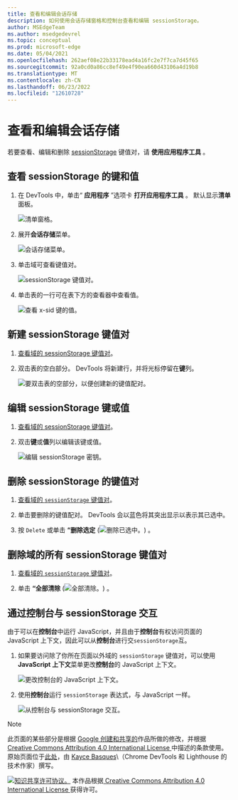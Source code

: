 ```yaml
---
title: 查看和编辑会话存储
description: 如何使用会话存储窗格和控制台查看和编辑 sessionStorage。
author: MSEdgeTeam
ms.author: msedgedevrel
ms.topic: conceptual
ms.prod: microsoft-edge
ms.date: 05/04/2021
ms.openlocfilehash: 262aef08e22b33178ead4a16fc2e7f7ca7d45f65
ms.sourcegitcommit: 92a0cd0a86cc8ef49e4f90ea660d43106a4d19b8
ms.translationtype: MT
ms.contentlocale: zh-CN
ms.lasthandoff: 06/23/2022
ms.locfileid: "12610728"
---
```

<!-- Copyright Kayce Basques

   Licensed under the Apache License, Version 2.0 (the "License");
   you may not use this file except in compliance with the License.
   You may obtain a copy of the License at

       https://www.apache.org/licenses/LICENSE-2.0

   Unless required by applicable law or agreed to in writing, software
   distributed under the License is distributed on an "AS IS" BASIS,
   WITHOUT WARRANTIES OR CONDITIONS OF ANY KIND, either express or implied.
   See the License for the specific language governing permissions and
   limitations under the License.  -->
# <a name="view-and-edit-session-storage"></a>查看和编辑会话存储

若要查看、编辑和删除 [sessionStorage](https://developer.mozilla.org/docs/Web/API/Window/sessionStorage) 键值对，请 **使用应用程序工具** 。


<!-- ====================================================================== -->
## <a name="view-sessionstorage-keys-and-values"></a>查看 sessionStorage 的键和值

1. 在 DevTools 中，单击“ **应用程序** ”选项卡 **打开应用程序工具** 。  默认显示**清单**面板。

   ![清单窗格。](../media/storage-application-manifest.msft.png)

1. 展开**会话存储**菜单。

   ![会话存储菜单。](../media/storage-application-storage-session-storage.msft.png)

1. 单击域可查看键值对。

   ![sessionStorage 键值对。](../media/storage-application-storage-session-storage-domain.msft.png)

1. 单击表的一行可在表下方的查看器中查看值。

   ![查看 x-sid 键的值。](../media/storage-application-storage-session-storage-domain-key-value-selected.msft.png)


<!-- ====================================================================== -->
## <a name="create-a-new-sessionstorage-key-value-pair"></a>新建 sessionStorage 键值对

1. [查看域的 sessionStorage 键值对](#view-sessionstorage-keys-and-values)。

1. 双击表的空白部分。  DevTools 将新建行，并将光标停留在**键**列。

   ![要双击表的空部分，以便创建新的键值配对。](../media/storage-application-storage-session-storage-domain-key-value-new.msft.png)


<!-- ====================================================================== -->
## <a name="edit-sessionstorage-keys-or-values"></a>编辑 sessionStorage 键或值

1. [查看域的 sessionStorage 键值对](#view-sessionstorage-keys-and-values)。

1. 双击**键**或**值**列以编辑该键或值。

   ![编辑 sessionStorage 密钥。](../media/storage-application-storage-session-storage-domain-key-value-edit.msft.png)


<!-- ====================================================================== -->
## <a name="delete-sessionstorage-key-value-pairs"></a>删除 sessionStorage 的键值对

1. [查看域的 `sessionStorage` 键值对](#view-sessionstorage-keys-and-values)。

1. 单击要删除的键值配对。  DevTools 会以蓝色将其突出显示以表示其已选中。

1. 按 `Delete` 或单击 **“删除选定** (![删除已选中。](../media/delete-icon.msft.png)) 。


<!-- ====================================================================== -->
## <a name="delete-all-sessionstorage-key-value-pairs-for-a-domain"></a>删除域的所有 sessionStorage 键值对

1. [查看域的 `sessionStorage` 键值对](#view-sessionstorage-keys-and-values)。

1. 单击 **“全部清除** (![全部清除。](../media/clear-icon.msft.png)) 。


<!-- ====================================================================== -->
## <a name="interact-with-sessionstorage-from-the-console"></a>通过控制台与 sessionStorage 交互

由于可以在**控制台**中运行 JavaScript，并且由于**控制台**有权访问页面的 JavaScript 上下文，因此可以从**控制台**进行交`sessionStorage`互。

1. 如果要访问除了你所在页面以外域的 `sessionStorage` 键值对，可以使用 **JavaScript 上下文**菜单更改**控制台**的 JavaScript 上下文。

   ![更改控制台的 JavaScript 上下文。](../media/storage-console-domain-selection.msft.png)

1. 使用**控制台**运行 `sessionStorage` 表达式，与 JavaScript 一样。

   ![从控制台与 sessionStorage 交互。](../media/storage-console-session-storage-keys.msft.png)


<!-- ====================================================================== -->
> [!NOTE]
> 此页面的某些部分是根据 [Google 创建和共享的](https://developers.google.com/terms/site-policies)作品所做的修改，并根据[ Creative Commons Attribution 4.0 International License ](https://creativecommons.org/licenses/by/4.0)中描述的条款使用。
> 原始页面位于[此处](https://developer.chrome.com/docs/devtools/storage/sessionstorage/)，由 [Kayce Basques](https://developers.google.com/web/resources/contributors#kayce-basques)\（Chrome DevTools 和 Lighthouse 的技术作家）撰写。

[![知识共享许可协议。](https://i.creativecommons.org/l/by/4.0/88x31.png)](https://creativecommons.org/licenses/by/4.0)
本作品根据[ Creative Commons Attribution 4.0 International License ](https://creativecommons.org/licenses/by/4.0)获得许可。
